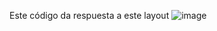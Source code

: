 Este código da respuesta a este layout 
![image](https://github.com/user-attachments/assets/1fcd0eb9-4e75-41ea-803e-a5d9a5b1e290)
